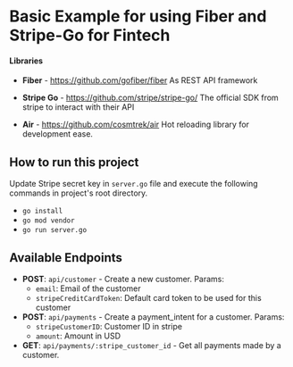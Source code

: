 # Basic Example for using Fiber and Stripe-Go for Fintech

#### Libraries
- **Fiber** - https://github.com/gofiber/fiber
As REST API framework

- **Stripe Go** - https://github.com/stripe/stripe-go/
The official SDK from stripe to interact with their API

- **Air** - https://github.com/cosmtrek/air
Hot reloading library for development ease.

## How to run this project
Update Stripe secret key in `server.go` file and execute the following commands in project's root directory. 

- `go install`
- `go mod vendor`
- `go run server.go` 

## Available Endpoints
- **POST**: `api/customer` - Create a new customer. Params:
  - `email`: Email of the customer
  - `stripeCreditCardToken`: Default card token to be used for this customer
- **POST**: `api/payments` - Create a payment_intent for a customer. Params:
  - `stripeCustomerID`: Customer ID in stripe
  - `amount`: Amount in USD
- **GET**: `api/payments/:stripe_customer_id` - Get all payments made by a customer.